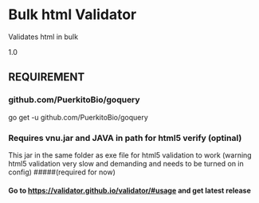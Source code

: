 # Bulk html Validator
Validates html in bulk

1.0

## REQUIREMENT

### github.com/PuerkitoBio/goquery
go get -u github.com/PuerkitoBio/goquery

### Requires vnu.jar and JAVA in path for html5 verify (optinal)
This jar in the same folder as exe file for html5 validation to work (warning html5 validation very slow and demanding and needs to be turned on in config)
#####(required for now)

#### Go to https://validator.github.io/validator/#usage and get latest release
